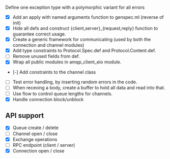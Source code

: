 Define one exception type with a polymorphic variant for all errors
 - [x] Add an apply with named arguments function to genspec.ml (reverse of init)
 - [x] Hide all defs and construct {client,server}_{request,reply} function to guarantee correct usage.
 - [x] Create a generic framework for communicating (used by both the
       connection and channel modules)
 - [x] Add type constraints to Protocol.Spec.def and
       Protocol.Content.def.
 - [ ] Remove unused fields from def.
 - [x] Wrap all public modules in amqp_client_eio module.
 - [-] Add constraints to the channel class
 - [ ] Test error handling, by inserting random errors in the code.
 - [ ] When receving a body, create a buffer to hold all data and read
       into that.
 - [ ] Use flow to control queue lengths for channels.
 - [x] Handle connection block/unblock

## API support
 - [x] Queue create / delete
 - [ ] Channel open / close
 - [x] Exchange operations
 - [ ] RPC endpoint (client / server)
 - [x] Connection open / close
